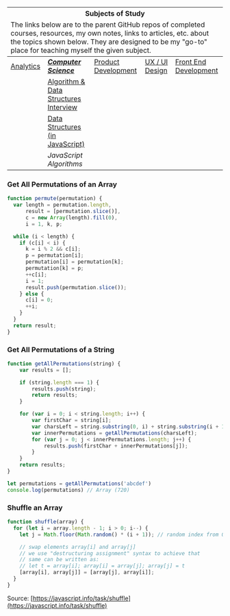 <table>
	<thead>
		<tr>
			<th colspan="5" style="text-align: center;"><strong>Subjects of Study</strong></th>
		</tr>
		<tr>
			<td colspan="5">The links below are to the parent GitHub repos of completed courses, resources, my own notes, links to articles, etc. about the topics shown below. They are designed to be my "go-to" place for teaching myself the given subject.</td>
		</tr>
	</thead>
	<tbody>
		<tr>
			<td><a href="https://github.com/coolinmc6/analytics">Analytics</a></td>
			<td><a href="https://github.com/coolinmc6/CS-concepts"><strong><em>Computer Science</em></strong></a></td>
			<td><a href="https://github.com/coolinmc6/design-ux-ui#product-design--development">Product Development</a></td>
			<td><a href="https://github.com/coolinmc6/design-ux-ui">UX / UI Design</a></td>
			<td><a href="https://github.com/coolinmc6/front-end-dev">Front End Development</a></td>
		</tr>
		<tr>
			<td></td>
			<td><a href="https://github.com/coolinmc6/CS-concepts/blob/master/algorithm-data-structures-interview.md">Algorithm & Data Structures Interview</a></td>
			<td></td>
			<td></td>
			<td></td>
		</tr>
		<tr>
		  <td></td>
		  <td><a href="https://github.com/coolinmc6/CS-concepts/blob/master/data-structures.md">Data Structures (in JavaScript)</a></td>
		  <td></td>
		  <td></td>
		  <td></td>
		</tr>
		<tr>
			<td></td>
			<td><em>JavaScript Algorithms</em></td>
			<td></td>
			<td></td>
			<td></td>
		</tr>		
	</tbody>
</table>

### Get All Permutations of an Array

```js
function permute(permutation) {
  var length = permutation.length,
      result = [permutation.slice()],
      c = new Array(length).fill(0),
      i = 1, k, p;

  while (i < length) {
    if (c[i] < i) {
      k = i % 2 && c[i];
      p = permutation[i];
      permutation[i] = permutation[k];
      permutation[k] = p;
      ++c[i];
      i = 1;
      result.push(permutation.slice());
    } else {
      c[i] = 0;
      ++i;
    }
  }
  return result;
}
```

### Get All Permutations of a String

```js
function getAllPermutations(string) {
	var results = [];

	if (string.length === 1) {
		results.push(string);
		return results;
	}

	for (var i = 0; i < string.length; i++) {
		var firstChar = string[i];
		var charsLeft = string.substring(0, i) + string.substring(i + 1);
		var innerPermutations = getAllPermutations(charsLeft);
		for (var j = 0; j < innerPermutations.length; j++) {
			results.push(firstChar + innerPermutations[j]);
		}
	}
	return results;
}

let permutations = getAllPermutations('abcdef')
console.log(permutations) // Array (720) 
```

### Shuffle an Array

```js
function shuffle(array) {
  for (let i = array.length - 1; i > 0; i--) {
    let j = Math.floor(Math.random() * (i + 1)); // random index from 0 to i

    // swap elements array[i] and array[j]
    // we use "destructuring assignment" syntax to achieve that
    // same can be written as:
    // let t = array[i]; array[i] = array[j]; array[j] = t
    [array[i], array[j]] = [array[j], array[i]];
  }
}
```

Source: [https://javascript.info/task/shuffle](https://javascript.info/task/shuffle)


